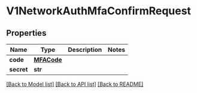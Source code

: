 # V1NetworkAuthMfaConfirmRequest

## Properties
Name | Type | Description | Notes
------------ | ------------- | ------------- | -------------
**code** | [**MFACode**](MFACode.md) |  | 
**secret** | **str** |  | 

[[Back to Model list]](../README.md#documentation-for-models) [[Back to API list]](../README.md#documentation-for-api-endpoints) [[Back to README]](../README.md)

